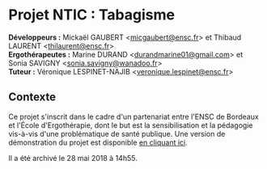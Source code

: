# Projet NTIC : Tabagisme

**Développeurs :** Mickaël GAUBERT <[micgaubert@ensc.fr](mailto:micgaubert@ensc.fr)> et Thibaud LAURENT <[thilaurent@ensc.fr](mailto:thilaurent@ensc.fr)><br/>
**Ergothérapeutes :** Marine DURAND <[durandmarine01@gmail.com](mailto:durandmarine01@gmail.com)> et Sonia SAVIGNY <[sonia.savigny@wanadoo.fr](sonia.savigny@wanadoo.fr)><br/>
**Tuteur :** Véronique LESPINET-NAJIB <[veronique.lespinet@ensc.fr](mailto:veronique.lespinet@ensc.fr)><br/>

## Contexte

Ce projet s'inscrit dans le cadre d'un partenariat entre l'ENSC de Bordeaux et l'École d'Ergothérapie, dont le but est la sensibilisation et la pédagogie vis-à-vis d'une problématique de santé publique. Une version de démonstration du projet est disponible [en cliquant ici](https://grox2006.github.io/NTICTabagisme/).

Il a été archivé le 28 mai 2018 à 14h55.
